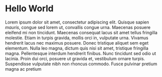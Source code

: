 # Hello World

Lorem ipsum dolor sit amet, consectetur adipiscing elit. Quisque sapien *mauris*, congue sed lorem ut, convallis congue urna. Maecenas posuere eleifend mi non tincidunt. Maecenas consequat lacus sit amet tellus fringilla molestie. Etiam in turpis gravida, mollis orci in, vulputate urna. Vivamus hendrerit lacus nec maximus posuere. Donec tristique aliquet sem eget elementum. Nulla leo magna, dictum quis nisi sit amet, tristique fringilla magna. Pellentesque interdum hendrerit finibus. Nunc tincidunt sed odio ut lacinia. Proin dui orci, posuere ut gravida et, vestibulum ornare turpis. Suspendisse vulputate nibh non rhoncus commodo. Fusce pulvinar pretium magna ac pretium
